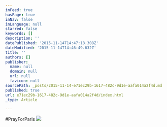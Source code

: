 ```yaml
---
inFeed: true
hasPage: true
inNav: false
inLanguage: null
starred: false
keywords: []
description: ''
datePublished: '2015-11-14T14:47:18.308Z'
dateModified: '2015-11-14T14:46:49.632Z'
title: ''
authors: []
publisher:
  name: null
  domain: null
  url: null
  favicon: null
sourcePath: _posts/2015-11-14-e71ec29b-1617-482c-9d1e-aafa014a2f4d.md
published: true
url: e71ec29b-1617-482c-9d1e-aafa014a2f4d/index.html
_type: Article

---
```

\#PrayForParis
![](https://the-grid-user-content.s3-us-west-2.amazonaws.com/ea3c7ba3-5692-43a8-814c-42cbec594038.jpg)